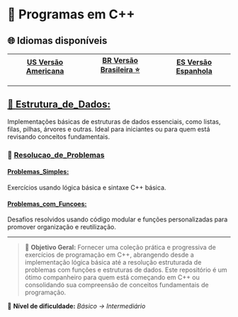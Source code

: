 # 💾 Programas em C++

## 🌐 Idiomas disponíveis

| **[US Versão Americana](../../../Programming%20In%20C++/README.md)** | **[BR Versão Brasileira ⭐](README-BR.md)** | **[ES Versão Espanhola](README-ES.md)**|
|:-----------------------------------------------------------------------------------------------------:|:----------------------------------------------------------------------------------------------:|:------------------------------------------------------------------------------------------------:|

---

## [📁 **Estrutura_de_Dados:**](../../../Programming%20In%20C++/data_struct/README.md)

Implementações básicas de estruturas de dados essenciais, como listas, filas, pilhas, árvores e outras. Ideal para iniciantes ou para quem está revisando conceitos fundamentais.

### 📁 [**Resolucao_de_Problemas**](../../../Programming%20In%20C++/resolution_problems/README.md)  

#### [**Problemas_Simples:**](../../../Programming%20In%20C++/resolution_problems/simple_problems/README.md)

Exercícios usando lógica básica e sintaxe C++ básica.

#### [**Problemas_com_Funcoes:**](../../../Programming%20In%20C++/resolution_problems/problems_with_functions/README.md)

Desafios resolvidos usando código modular e funções personalizadas para promover organização e reutilização.

---

> 📌 **Objetivo Geral:** Fornecer uma coleção prática e progressiva de exercícios de programação em C++, abrangendo desde a implementação lógica básica até a resolução estruturada de problemas com funções e estruturas de dados. Este repositório é um ótimo companheiro para quem está começando em C++ ou consolidando sua compreensão de conceitos fundamentais de programação.

🧠 **Nível de dificuldade:** *Básico → Intermediário*
